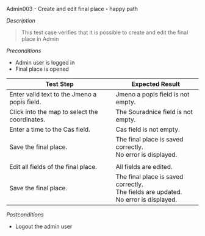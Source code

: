 Admin003 - Create and edit final place - happy path

*Description*
>This test case verifies that it is possible to create and edit the final place in Admin


*Preconditions*
* Admin user is logged in
* Final place is opened

|Test Step|Expected Result|
|---------|---------------|
|Enter valid text to the Jmeno a popis field.|Jmeno a popis field is not empty.|
|Click into the map to select the coordinates.|The Souradnice field is not empty.|
|Enter a time to the Cas field.|Cas field is not empty.|
|Save the final place.|The final place is saved correctly.<br>No error is displayed.|
|||
|Edit all fields of the final place.|All fields are edited.|
|Save the final place.|The final place is saved correctly.<br>The fields are updated.<br>No error is displayed.|

*Postconditions*
* Logout the admin user
